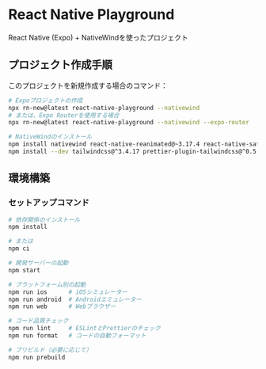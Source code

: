 # React Native Playground

React Native (Expo) + NativeWindを使ったプロジェクト

## プロジェクト作成手順

このプロジェクトを新規作成する場合のコマンド：

```bash
# Expoプロジェクトの作成
npx rn-new@latest react-native-playground --nativewind
# または、Expo Routerを使用する場合
npx rn-new@latest react-native-playground --nativewind --expo-router

# NativeWindのインストール
npm install nativewind react-native-reanimated@~3.17.4 react-native-safe-area-context@5.4.0
npm install --dev tailwindcss@^3.4.17 prettier-plugin-tailwindcss@^0.5.11
```

## 環境構築

### セットアップコマンド

```bash
# 依存関係のインストール
npm install

# または
npm ci

# 開発サーバーの起動
npm start

# プラットフォーム別の起動
npm run ios      # iOSシミュレーター
npm run android  # Androidエミュレーター
npm run web      # Webブラウザー

# コード品質チェック
npm run lint     # ESLintとPrettierのチェック
npm run format   # コードの自動フォーマット

# プリビルド（必要に応じて）
npm run prebuild
```
